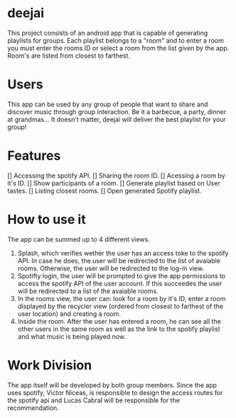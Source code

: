 # deejai
This project consists of an android app that is capable of generating playlists for groups. Each playlist belongs to a "room" and to enter a room you must enter the rooms ID or select a room from the list given by the app. Room's are listed from closest to farthest. 

# Users 
This app can be used by any group of people that want to share and discover music through group interaction. Be it a barbecue, a party, dinner at grandmas... It doesn't matter, deejai will deliver the best playlist for your group!


# Features
[] Accessing the spotify API.
[] Sharing the room ID.
[] Acessing a room by it's ID.
[] Show participants of a room.
[] Generate playlist based on User tastes.
[] Listing closest rooms.
[] Open generated Spotify playlist.

# How to use it
The app can be summed up to 4 different views.
1. Splash, which verifies wether the user has an access toke to the spotify API. In case he does, the user will be redirected to the list of avaiable rooms. Otherwise, the user will be redirected to the log-in view.
2. Spotifty login, the user will be prompted to give the app permissions to access the spotify API of the user account. If this succeedes  the user will be redirected to a list of the avaiable rooms.
3. In the rooms view, the user can: look for a room by it's ID, enter a room displayed by the recycler view (ordered from closest to farthest of the user location) and creating a room.
4. Inside the room. After the user has entered a room, he can see all the other users in the same room as well as the link to the spotify playlist and what music is being played now.

# Work Division
The app itself will be developed by both group members. Since the app uses spotify, Victor Niceas, is responsible to design the access routes for the spotify api and Lucas Cabral will be responsible for the recommendation.

